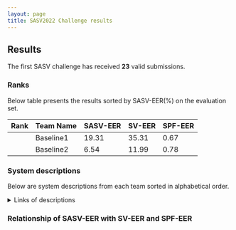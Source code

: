 ```yaml
---
layout: page
title: SASV2022 Challenge results
---
```


## Results
The first SASV challenge has received **23** valid submissions. 

### Ranks
Below table presents the results sorted by SASV-EER(%) on the evaluation set.

| Rank | Team Name | SASV-EER | SV-EER | SPF-EER|
--|--|--|--|--
| | Baseline1 | 19.31 | 35.31 | 0.67|
| | Baseline2 | 6.54 | 11.99 | 0.78|

### System descriptions
Below are system descriptions from each team sorted in alphabetical order. 

<details><summary>Links of descriptions</summary>
<div markdown="1">
- [Team A]({{ site.url }}/pdfs/2022_SASV_evaluation_plan_v0.1.pdf)
</div>
</details>


### Relationship of SASV-EER with SV-EER and SPF-EER